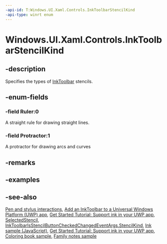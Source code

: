 ```yaml
---
-api-id: T:Windows.UI.Xaml.Controls.InkToolbarStencilKind
-api-type: winrt enum
---
```


<!-- Enumeration syntax.
public enum InkToolbarStencilKind : int 
-->

# Windows.UI.Xaml.Controls.InkToolbarStencilKind

## -description
Specifies the types of [InkToolbar](inktoolbar.md) stencils.

## -enum-fields
### -field Ruler:0
A straight rule for drawing straight lines.

### -field Protractor:1
A protractor for drawing arcs and curves

## -remarks

## -examples

## -see-also
[Pen and stylus interactions](https://docs.microsoft.com/windows/uwp/input-and-devices/pen-and-stylus-interactions), [Add an InkToolbar to a Universal Windows Platform (UWP) app](https://docs.microsoft.com/windows/uwp/input-and-devices/ink-toolbar), [Get Started Tutorial: Support ink in your UWP app](https://docs.microsoft.com/windows/uwp/get-started/ink-walkthrough), [SelectedStencil](inktoolbarstencilbutton_selectedstencil.md), [InkToolbarIsStencilButtonCheckedChangedEventArgs.StencilKind](inktoolbarisstencilbuttoncheckedchangedeventargs_stencilkind.md), [Ink sample (JavaScript)](https://github.com/Microsoft/Windows-universal-samples/tree/master/Samples/Ink), [Get Started Tutorial: Support ink in your UWP app](https://aka.ms/appsample-ink), [Coloring book sample](https://aka.ms/cpubsample-coloringbook), [Family notes sample](https://aka.ms/cpubsample-familynotessample)

